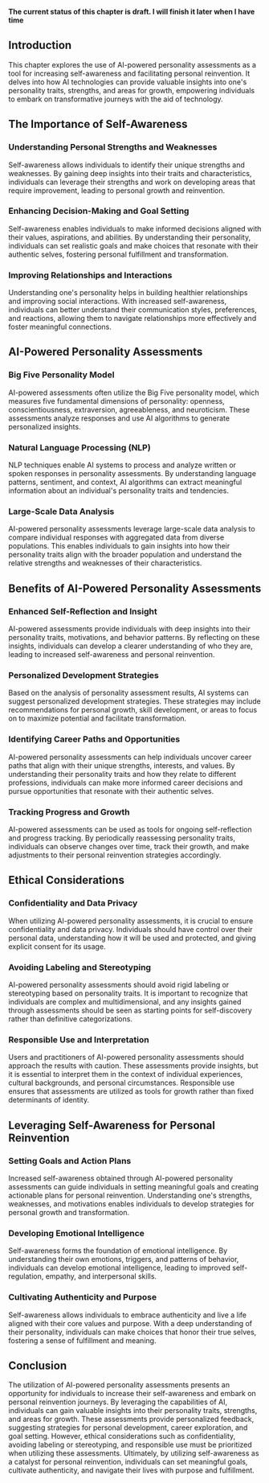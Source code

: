 **The current status of this chapter is draft. I will finish it later when I have time**

Introduction
------------

This chapter explores the use of AI-powered personality assessments as a tool for increasing self-awareness and facilitating personal reinvention. It delves into how AI technologies can provide valuable insights into one's personality traits, strengths, and areas for growth, empowering individuals to embark on transformative journeys with the aid of technology.

The Importance of Self-Awareness
--------------------------------

### Understanding Personal Strengths and Weaknesses

Self-awareness allows individuals to identify their unique strengths and weaknesses. By gaining deep insights into their traits and characteristics, individuals can leverage their strengths and work on developing areas that require improvement, leading to personal growth and reinvention.

### Enhancing Decision-Making and Goal Setting

Self-awareness enables individuals to make informed decisions aligned with their values, aspirations, and abilities. By understanding their personality, individuals can set realistic goals and make choices that resonate with their authentic selves, fostering personal fulfillment and transformation.

### Improving Relationships and Interactions

Understanding one's personality helps in building healthier relationships and improving social interactions. With increased self-awareness, individuals can better understand their communication styles, preferences, and reactions, allowing them to navigate relationships more effectively and foster meaningful connections.

AI-Powered Personality Assessments
----------------------------------

### Big Five Personality Model

AI-powered assessments often utilize the Big Five personality model, which measures five fundamental dimensions of personality: openness, conscientiousness, extraversion, agreeableness, and neuroticism. These assessments analyze responses and use AI algorithms to generate personalized insights.

### Natural Language Processing (NLP)

NLP techniques enable AI systems to process and analyze written or spoken responses in personality assessments. By understanding language patterns, sentiment, and context, AI algorithms can extract meaningful information about an individual's personality traits and tendencies.

### Large-Scale Data Analysis

AI-powered personality assessments leverage large-scale data analysis to compare individual responses with aggregated data from diverse populations. This enables individuals to gain insights into how their personality traits align with the broader population and understand the relative strengths and weaknesses of their characteristics.

Benefits of AI-Powered Personality Assessments
----------------------------------------------

### Enhanced Self-Reflection and Insight

AI-powered assessments provide individuals with deep insights into their personality traits, motivations, and behavior patterns. By reflecting on these insights, individuals can develop a clearer understanding of who they are, leading to increased self-awareness and personal reinvention.

### Personalized Development Strategies

Based on the analysis of personality assessment results, AI systems can suggest personalized development strategies. These strategies may include recommendations for personal growth, skill development, or areas to focus on to maximize potential and facilitate transformation.

### Identifying Career Paths and Opportunities

AI-powered personality assessments can help individuals uncover career paths that align with their unique strengths, interests, and values. By understanding their personality traits and how they relate to different professions, individuals can make more informed career decisions and pursue opportunities that resonate with their authentic selves.

### Tracking Progress and Growth

AI-powered assessments can be used as tools for ongoing self-reflection and progress tracking. By periodically reassessing personality traits, individuals can observe changes over time, track their growth, and make adjustments to their personal reinvention strategies accordingly.

Ethical Considerations
----------------------

### Confidentiality and Data Privacy

When utilizing AI-powered personality assessments, it is crucial to ensure confidentiality and data privacy. Individuals should have control over their personal data, understanding how it will be used and protected, and giving explicit consent for its usage.

### Avoiding Labeling and Stereotyping

AI-powered personality assessments should avoid rigid labeling or stereotyping based on personality traits. It is important to recognize that individuals are complex and multidimensional, and any insights gained through assessments should be seen as starting points for self-discovery rather than definitive categorizations.

### Responsible Use and Interpretation

Users and practitioners of AI-powered personality assessments should approach the results with caution. These assessments provide insights, but it is essential to interpret them in the context of individual experiences, cultural backgrounds, and personal circumstances. Responsible use ensures that assessments are utilized as tools for growth rather than fixed determinants of identity.

Leveraging Self-Awareness for Personal Reinvention
--------------------------------------------------

### Setting Goals and Action Plans

Increased self-awareness obtained through AI-powered personality assessments can guide individuals in setting meaningful goals and creating actionable plans for personal reinvention. Understanding one's strengths, weaknesses, and motivations enables individuals to develop strategies for personal growth and transformation.

### Developing Emotional Intelligence

Self-awareness forms the foundation of emotional intelligence. By understanding their own emotions, triggers, and patterns of behavior, individuals can develop emotional intelligence, leading to improved self-regulation, empathy, and interpersonal skills.

### Cultivating Authenticity and Purpose

Self-awareness allows individuals to embrace authenticity and live a life aligned with their core values and purpose. With a deep understanding of their personality, individuals can make choices that honor their true selves, fostering a sense of fulfillment and meaning.

Conclusion
----------

The utilization of AI-powered personality assessments presents an opportunity for individuals to increase their self-awareness and embark on personal reinvention journeys. By leveraging the capabilities of AI, individuals can gain valuable insights into their personality traits, strengths, and areas for growth. These assessments provide personalized feedback, suggesting strategies for personal development, career exploration, and goal setting. However, ethical considerations such as confidentiality, avoiding labeling or stereotyping, and responsible use must be prioritized when utilizing these assessments. Ultimately, by utilizing self-awareness as a catalyst for personal reinvention, individuals can set meaningful goals, cultivate authenticity, and navigate their lives with purpose and fulfillment.

